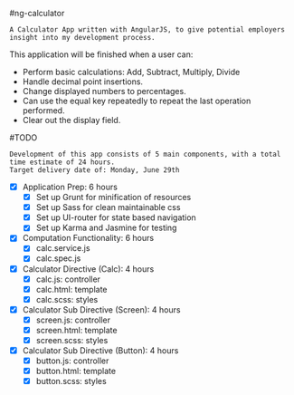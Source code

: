 #ng-calculator
```
A Calculator App written with AngularJS, to give potential employers insight into my development process.
```

This application will be finished when a user can:
  * Perform basic calculations: Add, Subtract, Multiply, Divide
  * Handle decimal point insertions.
  * Change displayed numbers to percentages.
  * Can use the equal key repeatedly to repeat the last operation performed.
  * Clear out the display field.

#TODO
```
Development of this app consists of 5 main components, with a total time estimate of 24 hours.
Target delivery date of: Monday, June 29th
```

- [x] Application Prep: 6 hours
  - [x] Set up Grunt for minification of resources
  - [x] Set up Sass for clean maintainable css
  - [x] Set up UI-router for state based navigation
  - [x] Set up Karma and Jasmine for testing

- [x] Computation Functionality: 6 hours
  - [x] calc.service.js
  - [x] calc.spec.js

- [x] Calculator Directive (Calc): 4 hours
  - [x] calc.js: controller
  - [x] calc.html: template
  - [x] calc.scss: styles

- [x] Calculator Sub Directive (Screen): 4 hours
  - [x] screen.js: controller
  - [x] screen.html: template
  - [x] screen.scss: styles

- [x] Calculator Sub Directive (Button): 4 hours
  - [x] button.js: controller
  - [x] button.html: template
  - [x] button.scss: styles
